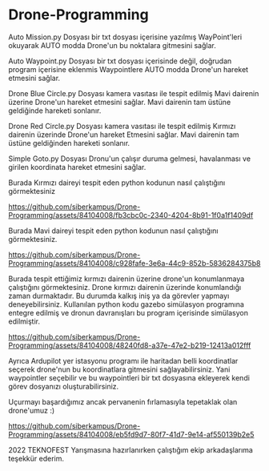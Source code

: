 # Drone-Programming
Auto Mission.py Dosyası bir txt dosyası içerisine yazılmış WayPoint'leri okuyarak AUTO modda Drone'un bu noktalara gitmesini sağlar.


Auto Waypoint.py Dosyası bir txt dosyası içerisinde değil, doğrudan program içerisine eklenmis Waypointlere AUTO modda Drone'un hareket etmesini sağlar.


Drone Blue Circle.py Dosyası kamera vasıtası ile tespit edilmiş Mavi dairenin üzerine Drone'un hareket etmesini sağlar. Mavi dairenin tam üstüne geldiğinde hareketi sonlanır.


Drone Red Circle.py Dosyası kamera vasıtası ile tespit edilmiş Kırmızı dairenin üzerinde Drone'un hareket Etmesini sağlar. Mavi dairenin tam üstüne geldiğinden hareketi sonlanır.


Simple Goto.py Dosyası Dronu'un çalışır duruma gelmesi, havalanması ve girilen koordinata hareket etmesini sağlar.



Burada Kırmızı daireyi tespit eden python kodunun nasıl çalıştığını görmektesiniz

https://github.com/siberkampus/Drone-Programming/assets/84104008/fb3cbc0c-2340-4204-8b91-1f0a1f1409df



Burada Mavi daireyi tespit eden python kodunun nasıl çalıştığını görmektesiniz.

https://github.com/siberkampus/Drone-Programming/assets/84104008/c928fafe-3e6a-44c9-852b-5836284375b8


Burada tespit ettiğimiz kırmızı dairenin üzerine drone'un konumlanmaya çalıştığını görmektesiniz. Drone kırmızı dairenin üzerinde konumlandığı zaman durmaktadır. Bu durumda kalkış iniş ya da görevler yapmayı deneyebilirsiniz. Kullanılan python kodu gazebo simülasyon programına entegre edilmiş ve dronun davranışları bu program içerisinde simülasyon edilmiştir.

https://github.com/siberkampus/Drone-Programming/assets/84104008/48240fd8-a37e-47e2-b219-12413a012fff

Ayrıca Ardupilot yer istasyonu programı ile haritadan belli koordinatlar seçerek drone'nun bu koordinatlara gitmesini sağlayabilirsiniz. Yani waypointler seçebilir ve bu waypointleri bir txt dosyasına ekleyerek kendi görev dosyanızı oluşturabilirsiniz.


Uçurmayı başardığımız ancak pervanenin fırlamasıyla tepetaklak olan drone'umuz :)




https://github.com/siberkampus/Drone-Programming/assets/84104008/eb5fd9d7-80f7-41d7-9e14-af550139b2e5



2022 TEKNOFEST Yarışmasına hazırlanırken çalıştığım ekip arkadaşlarıma teşekkür ederim.
